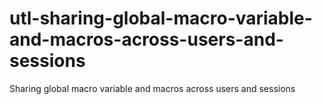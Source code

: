 # utl-sharing-global-macro-variable-and-macros-across-users-and-sessions
Sharing global macro variable and macros across users and sessions 
